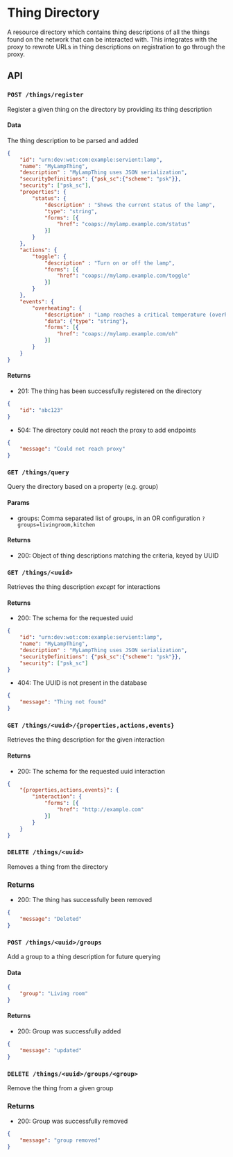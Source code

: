 # Thing Directory
A resource directory which contains thing descriptions of all the things found on the network that can be interacted with. This integrates with the proxy to rewrote URLs in thing descriptions on registration to go through the proxy.

## API
### `POST /things/register`
Register a given thing on the directory by providing its thing description
#### Data
The thing description to be parsed and added
```json
{
    "id": "urn:dev:wot:com:example:servient:lamp",
    "name": "MyLampThing",
    "description" : "MyLampThing uses JSON serialization",
    "securityDefinitions": {"psk_sc":{"scheme": "psk"}},
    "security": ["psk_sc"],
    "properties": {
        "status": {
            "description" : "Shows the current status of the lamp",
            "type": "string",
            "forms": [{
                "href": "coaps://mylamp.example.com/status"
            }]
        }
    },
    "actions": {
        "toggle": {
            "description" : "Turn on or off the lamp",
            "forms": [{
                "href": "coaps://mylamp.example.com/toggle"
            }]
        }
    },
    "events": {
        "overheating": {
            "description" : "Lamp reaches a critical temperature (overheating)",
            "data": {"type": "string"},
            "forms": [{
                "href": "coaps://mylamp.example.com/oh"
            }]
        }
    }
}
```
#### Returns
* 201: The thing has been successfully registered on the directory
```json
{
    "id": "abc123"
}
```
* 504: The directory could not reach the proxy to add endpoints
```json
{
    "message": "Could not reach proxy"
}
```

### `GET /things/query`
Query the directory based on a property (e.g. group)
#### Params
* groups: Comma separated list of groups, in an OR configuration `?groups=livingroom,kitchen`
#### Returns
* 200: Object of thing descriptions matching the criteria, keyed by UUID

### `GET /things/<uuid>`
Retrieves the thing description *except* for interactions
#### Returns
* 200: The schema for the requested uuid
```json
{
    "id": "urn:dev:wot:com:example:servient:lamp",
    "name": "MyLampThing",
    "description" : "MyLampThing uses JSON serialization",
    "securityDefinitions": {"psk_sc":{"scheme": "psk"}},
    "security": ["psk_sc"]
}
```
* 404: The UUID is not present in the database
```json
{
    "message": "Thing not found"
}
```

### `GET /things/<uuid>/{properties,actions,events}`
Retrieves the thing description for the given interaction
#### Returns
* 200: The schema for the requested uuid interaction
```json
{
    "{properties,actions,events}": {
        "interaction": {
            "forms": [{
                "href": "http://example.com"
            }]
        }
    }
}
```

### `DELETE /things/<uuid>`
Removes a thing from the directory
### Returns
* 200: The thing has successfully been removed
```json
{
    "message": "Deleted"
}
```

### `POST /things/<uuid>/groups`
Add a group to a thing description for future querying
#### Data
```json
{
    "group": "Living room"
}
```
#### Returns
* 200: Group was successfully added
```json
{
    "message": "updated"
}
```

### `DELETE /things/<uuid>/groups/<group>`
Remove the thing from a given group
### Returns
* 200: Group was successfully removed
```json
{
    "message": "group removed"
}
```
